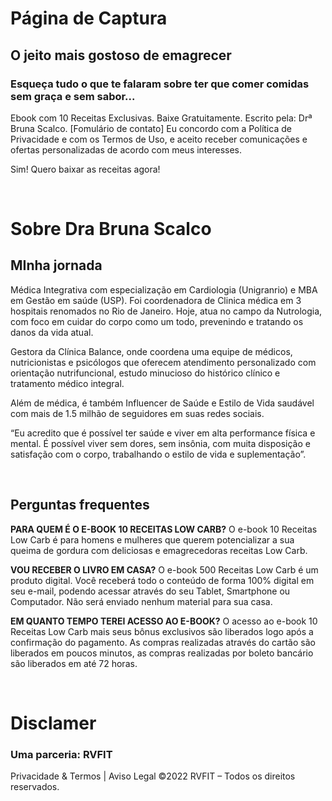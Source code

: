 # Página de Captura
## O jeito mais gostoso de emagrecer
### Esqueça tudo o que te falaram sobre ter que comer comidas sem graça e sem sabor...

Ebook com 10 Receitas Exclusivas.
Baixe Gratuitamente. Escrito pela: Drª Bruna Scalco.
[Fomulário de contato]
Eu concordo com a Política de Privacidade e com os Termos de Uso, e aceito receber comunicações e ofertas personalizadas de acordo com meus interesses.

Sim! Quero baixar as receitas agora! <!-- CTA -->

<br>

# Sobre Dra Bruna Scalco
## MInha jornada
Médica Integrativa com especialização em Cardiologia (Unigranrio) e MBA em Gestão em saúde (USP). Foi coordenadora de Clinica médica em 3 hospitais renomados no Rio de Janeiro. Hoje, atua no campo da Nutrologia, com foco em cuidar do corpo como um todo, prevenindo e tratando os danos da vida atual.​

Gestora da Clínica Balance, ​onde coordena uma equipe de médicos, nutricionistas e psicólogos que oferecem atendimento personalizado com orientação nutrifuncional, estudo minucioso do histórico clínico e tratamento médico integral.

Além de médica, é também Influencer de Saúde e Estilo de Vida saudável com mais de 1.5 milhão de seguidores em suas redes sociais.​​

“Eu acredito que é possível ter saúde e viver em alta performance física e mental. É possível viver sem dores, sem insônia, com muita disposição e satisfação com o corpo, trabalhando o estilo de vida e suplementação”.

<br>

## Perguntas frequentes
**PARA QUEM É O E-BOOK 10 RECEITAS LOW CARB?**
O e-book 10 Receitas Low Carb é para homens e mulheres que querem potencializar a sua queima de gordura com deliciosas e emagrecedoras receitas Low Carb.

**VOU RECEBER O LIVRO EM CASA?**
O e-book 500 Receitas Low Carb é um produto digital. Você receberá todo o conteúdo de forma 100% digital em seu e-mail, podendo acessar através do seu Tablet, Smartphone ou Computador. Não será enviado nenhum material para sua casa.

**EM QUANTO TEMPO TEREI ACESSO AO E-BOOK?**
O acesso ao e-book 10 Receitas Low Carb mais seus bônus exclusivos são liberados logo após a confirmação do pagamento. As compras realizadas através do cartão são liberados em poucos minutos, as compras realizadas por boleto bancário são liberados em até 72 horas.

<br>

# Disclamer
### Uma parceria: RVFIT
Privacidade & Termos | Aviso Legal
©2022 RVFIT – Todos os direitos reservados.


